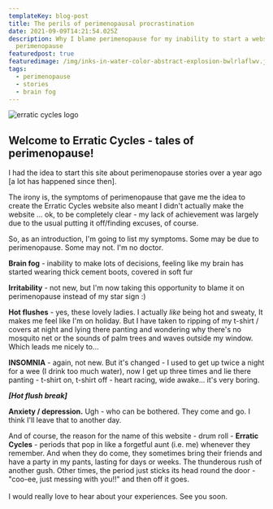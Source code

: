 ```yaml
---
templateKey: blog-post
title: The perils of perimenopausal procrastination
date: 2021-09-09T14:21:54.025Z
description: Why I blame perimenopause for my inability to start a website about
  perimenopause
featuredpost: true
featuredimage: /img/inks-in-water-color-abstract-explosion-bwlrlaflwv.jpeg
tags:
  - perimenopause
  - stories
  - brain fog
---
```

![erratic cycles logo](/img/inks-in-water-color-abstract-explosion-bwlrlaflwv.jpeg)

## Welcome to Erratic Cycles - tales of perimenopause!

I had the idea to start this site about perimenopause stories over a year ago \[a lot has happened since then].

The irony is, the symptoms of perimenopause that gave me the idea to create the Erratic Cycles website also meant I didn't actually make the website ... ok, to be completely clear - my lack of achievement was largely due to the usual putting it off/finding excuses, of course.

So, as an introduction, I'm going to list my symptoms. Some may be due to  perimenopause. Some may not. I'm no doctor.

**Brain fog** - inability to make lots of decisions, feeling like my brain has started wearing thick cement boots, covered in soft fur

**Irritability** - not new, but I'm now taking this opportunity to blame it on perimenopause instead of my star sign :)

**Hot flushes** - yes, these lovely ladies.  I actually *like* being hot and sweaty, It makes me feel like I'm on holiday. But I have taken to ripping of my t-shirt / covers at night and lying there panting and wondering why there's no mosquito net or the sounds of palm trees and waves outside my window. Which leads me nicely to...

**INSOMNIA** - again, not new. But it's changed - I used to get up twice a night for a wee (I drink too much water), now I get up three times and lie there panting - t-shirt on, t-shirt off - heart racing, wide awake... it's very boring. 

***\[Hot flush break]***

**Anxiety / depression.** Ugh - who can be bothered. They come and go. I think I'll leave that to another day.

And of course, the reason for the name of this website - drum roll - **Erratic Cycles** - periods that pop in like a forgetful aunt (i.e. me) whenever they remember. And when they do come, they sometimes bring their friends and have a party in my pants, lasting for days or weeks. The thunderous rush of another gush. Other times, the period just sticks its head round the door - "coo-ee, just messing with you!!" and then off it goes.\
\
I would really love to hear about your experiences.  See you soon.